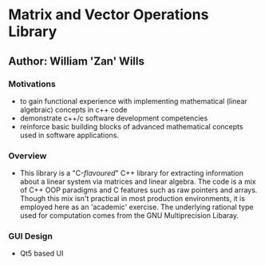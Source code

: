 # Matrix and Vector Operations  Library
## Author: William 'Zan' Wills

### Motivations

- to gain functional experience with implementing mathematical (linear algebraic) concepts in c++ code 
- demonstrate c++/c software development competencies
- reinforce basic building blocks of advanced mathematical concepts used in software applications.

### Overview

- This library is a "C-*flavoured*" C++ library for extracting information about a linear system via matrices and linear
algebra. The code is a mix of C++ OOP paradigms and C features such as raw pointers and arrays. Though this mix isn't 
practical in most production environments, it is employed here as an 'academic' exercise. The underlying rational type
used for computation comes from the GNU Multiprecision Libaray.

### GUI Design
- Qt5 based UI
